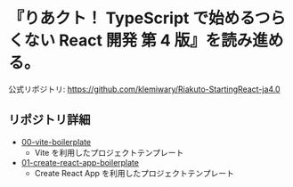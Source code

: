 # 『りあクト！ TypeScript で始めるつらくない React 開発 第 4 版』を読み進める。

公式リポジトリ: https://github.com/klemiwary/Riakuto-StartingReact-ja4.0

## リポジトリ詳細

- [00-vite-boilerplate](./00-vite-boilerplate/)
  - Vite を利用したプロジェクトテンプレート
- [01-create-react-app-boilerplate](./01-create-react-app-boilerplate/)
  - Create React App を利用したプロジェクトテンプレート
